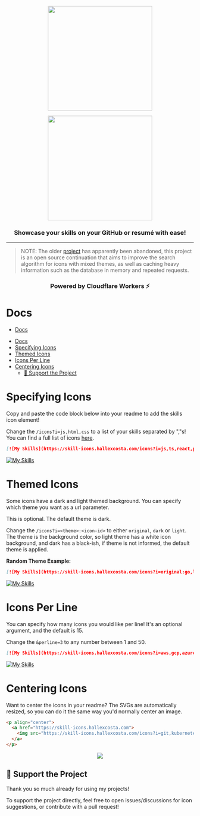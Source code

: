 <p align="center"><img align="center" width="280" src="./.github/text-logo.svg#gh-dark-mode-only"/></p>
<p align="center"><img align="center" width="280" src="./.github/text-logo-light.svg#gh-light-mode-only"/></p>
<h3 align="center">Showcase your skills on your GitHub or resumé with ease!</h3>
<hr>

> NOTE: The older [project](https://github.com/tandpfun/skill-icons) has apparently been abandoned, this project is an open source continuation that aims to improve the search algorithm for icons with mixed themes, as well as caching heavy information such as the database in memory and repeated requests.

<h3 align="center">Powered by Cloudflare Workers ⚡</h3>

# Docs

- [Docs](#docs)
<!-- - [Example](#example) -->
- [Docs](#docs)
- [Specifying Icons](#specifying-icons)
- [Themed Icons](#themed-icons)
- [Icons Per Line](#icons-per-line)
- [Centering Icons](#centering-icons)
  - [💖 Support the Project](#-support-the-project)

<!-- # Example

<p align="center"><img align="center" src="./.github/example-dark.png#gh-dark-mode-only"/></p>
<p align="center"><img align="center" src="./.github/example-light.png#gh-light-mode-only"/></p> -->

# Specifying Icons

Copy and paste the code block below into your readme to add the skills icon element!

Change the `/icons?i=js,html,css` to a list of your skills separated by ","s! You can find a full list of icons [here](./docs/ICONS_AVAILABLES.md).

```md
[![My Skills](https://skill-icons.hallexcosta.com/icons?i=js,ts,react,php,go,rust)](https://skill-icons.hallexcosta.com)
```

[![My Skills](https://skill-icons.hallexcosta.com/icons?i=js,ts,react,php,go,rust)](https://skill-icons.hallexcosta.com)

# Themed Icons

Some icons have a dark and light themed background. You can specify which theme you want as a url parameter.

This is optional. The default theme is dark.

Change the `/icons?i=<theme>:<icon-id>` to either `original`, `dark` or `light`. The theme is the background color, so light theme has a white icon background, and dark has a black-ish, if theme is not informed, the default theme is applied.

**Random Theme Example:**

```md
[![My Skills](https://skill-icons.hallexcosta.com/icons?i=original:go,light:kotlin,dark:nodejs,dark:figma)](https://skill-icons.hallexcosta.com)
```

[![My Skills](https://skill-icons.hallexcosta.com/icons?i=java,kotlin,nodejs,figma)](https://skill-icons.hallexcosta.com)

# Icons Per Line

You can specify how many icons you would like per line! It's an optional argument, and the default is 15.

Change the `&perline=3` to any number between 1 and 50.

```md
[![My Skills](https://skill-icons.hallexcosta.com/icons?i=aws,gcp,azure,react,vue,flutter&perline=3)](https://skill-icons.hallexcosta.com)
```

[![My Skills](https://skill-icons.hallexcosta.com/icons?i=aws,gcp,azure,react,vue,flutter&perline=3)](https://skill-icons.hallexcosta.com)

# Centering Icons

Want to center the icons in your readme? The SVGs are automatically resized, so you can do it the same way you'd normally center an image.

```html
<p align="center">
  <a href="https://skill-icons.hallexcosta.com">
    <img src="https://skill-icons.hallexcosta.com/icons?i=git,kubernetes,docker,c,vim" />
  </a>
</p>
```

<p align="center">
  <a href="https://skill-icons.hallexcosta.com">
    <img src="https://skill-icons.hallexcosta.com/icons?i=git,kubernetes,docker,c,vim" />
  </a>
</p>

## 💖 Support the Project

Thank you so much already for using my projects!

<!-- <a href='https://ko-fi.com/Q5Q860KQ2' target='_blank'><img height='36' style='border:0px;height:36px;' src='https://cdn.ko-fi.com/cdn/kofi1.png?v=3' border='0' alt='Buy Me a Coffee at ko-fi.com' /></a> -->

To support the project directly, feel free to open issues/discussions for icon suggestions, or contribute with a pull request!
